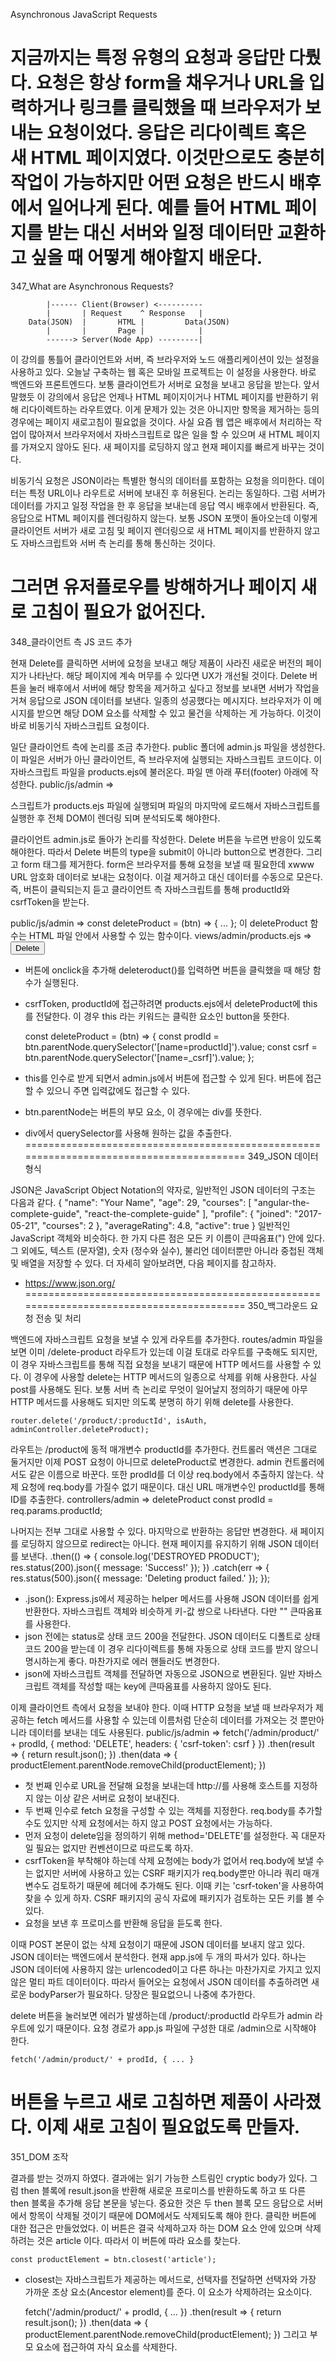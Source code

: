 Asynchronous JavaScript Requests

지금까지는 특정 유형의 요청과 응답만 다뤘다. 요청은 항상 form을 채우거나 URL을 입력하거나 링크를 클릭했을 때 브라우저가 보내는 요청이었다. 응답은 리다이렉트 혹은 새 HTML 페이지였다.
이것만으로도 충분히 작업이 가능하지만 어떤 요청은 반드시 배후에서 일어나게 된다. 예를 들어 HTML 페이지를 받는 대신 서버와 일정 데이터만 교환하고 싶을 때 어떻게 해야할지 배운다.
=========================================================================================
347_What are Asynchronous Requests?

            |------ Client(Browser) <----------
            |       | Request    ^ Response   |
        Data(JSON)  |       HTML |         Data(JSON)
            |       |       Page |            |
            ------> Server(Node App) ---------|

이 강의를 통틀어 클라이언트와 서버, 즉 브라우저와 노드 애플리케이션이 있는 설정을 사용하고 있다. 오늘날 구축하는 웹 혹은 모바일 프로젝트는 이 설정을 사용한다. 바로 백엔드와 프론트엔드다.
보통 클라이언트가 서버로 요청을 보내고 응답을 받는다. 앞서 말했듯 이 강의에서 응답은 언제나 HTML 페이지이거나 HTML 페이지를 반환하기 위해 리다이렉트하는 라우트였다. 이게 문제가 있는 것은 아니지만 항목을 제거하는 등의 경우에는 페이지 새로고침이 필요없을 것이다. 
사실 요즘 웹 앱은 배후에서 처리하는 작업이 많아져서 브라우저에서 자바스크립트로 많은 일을 할 수 있으며 새 HTML 페이지를 가져오지 않아도 된다. 새 페이지를 로딩하지 않고 현재 페이지를 빠르게 바꾸는 것이다. 

비동기식 요청은 JSON이라는 특별한 형식의 데이터를 포함하는 요청을 의미한다. 데이터는 특정 URL이나 라우트로 서버에 보내진 후 허용된다. 논리는 동일하다. 그럼 서버가 데이터를 가지고 일정 작업을 한 후 응답을 보내는데 응답 역시 배후에서 반환된다. 즉, 응답으로 HTML 페이지를 렌더링하지 않는다. 보통 JSON 포맷이 돌아오는데 이렇게 클라이언트 서버가 새로 고침 및 페이지 렌더링으로 새 HTML 페이지를 반환하지 않고도 자바스크립트와 서버 측 논리를 통해 통신하는 것이다.

그러면 유저플로우를 방해하거나 페이지 새로 고침이 필요가 없어진다.
=========================================================================================
348_클라이언트 측 JS 코드 추가

현재 Delete를 클릭하면 서버에 요청을 보내고 해당 제품이 사라진 새로운 버전의 페이지가 나타난다. 해당 페이지에 계속 머무를 수 있다면 UX가 개선될 것이다. 
Delete 버튼을 눌러 배후에서 서버에 해당 항목을 제거하고 싶다고 정보를 보내면 서버가 작업을 거쳐 응답으로 JSON 데이터를 보낸다. 일종의 성공했다는 메시지다. 브라우저가 이 메시지를 받으면 해당 DOM 요소를 삭제할 수 있고 물건을 삭제하는 게 가능하다. 이것이 바로 비동기식 자바스크립트 요청이다.

일단 클라이언트 측에 논리를 조금 추가한다. public 폴더에 admin.js 파일을 생성한다. 이 파일은 서버가 아닌 클라이언트, 즉 브라우저에 실행되는 자바스크립트 코드이다. 이 자바스크립트 파일을 products.ejs에 불러온다. 파일 맨 아래 푸터(footer) 아래에 작성한다.
public/js/admin =>
    <script src="/js/admin.js"></script>

스크립트가 products.ejs 파일에 실행되며 파일의 마지막에 로드해서 자바스크립트를 실행한 후 전체 DOM이 렌더링 되며 분석되도록 해야한다. 

클라이언트 admin.js로 돌아가 논리를 작성한다. Delete 버튼을 누르면 반응이 있도록 해야한다. 따라서 Delete 버튼의 type을 submit이 아니라 button으로 변경한다. 그리고 form 태그를 제거한다. form은 브라우저를 통해 요청을 보낼 때 필요한데 xwww URL 암호화 데이터로 보내는 요청이다. 이걸 제거하고 대신 데이터를 수동으로 모은다. 즉, 버튼이 클릭되는지 듣고 클라이언트 측 자바스크립트를 통해 productId와 csrfToken을 받는다.

public/js/admin =>
    const deleteProduct = (btn) => {
        ...
    };
이 deleteProduct 함수는 HTML 파일 안에서 사용할 수 있는 함수이다. 
views/admin/products.ejs =>
    <button class="btn" type="button" onclick="deleteProduct(this)">Delete</button>
- 버튼에 onclick을 추가해 deleteroduct()를 입력하면 버튼을 클릭했을 때 해당 함수가 실행된다. 
- csrfToken, productId에 접근하려면 products.ejs에서 deleteProduct에 this를 전달한다. 이 경우 this 라는 키워드는 클릭한 요소인 button을 뜻한다.

    const deleteProduct = (btn) => {
        const prodId = btn.parentNode.querySelector('[name=productId]').value;
        const csrf = btn.parentNode.querySelector('[name=_csrf]').value;
    };
-  this를 인수로 받게 되면서 admin.js에서 버튼에 접근할 수 있게 된다. 버튼에 접근할 수 있으니 주면 입력값에도 접근할 수 있다.
- btn.parentNode는 버튼의 부모 요소, 이 경우에는 div를 뜻한다.
- div에서 querySelector를 사용해 원하는 값을 추출한다.
=========================================================================================
349_JSON 데이터 형식

JSON은 JavaScript Object Notation의 약자로, 일반적인 JSON 데이터의 구조는 다음과 같다.
    {
        "name": "Your Name",
        "age": 29,
        "courses": [
            "angular-the-complete-guide",
            "react-the-complete-guide"
        ],
        "profile": {
            "joined": "2017-05-21",
            "courses": 2
        },
        "averageRating": 4.8,
        "active": true
    }
일반적인 JavaScript 객체와 비슷하다. 한 가지 다른 점은 모든 키 이름이 큰따옴표(") 안에 있다.
그 외에도, 텍스트 (문자열), 숫자 (정수와 실수), 불리언 데이터뿐만 아니라 중첩된 객체 및 배열을 저장할 수 있다.
더 자세히 알아보려면, 다음 페이지를 참고하자. 
- https://www.json.org/
=========================================================================================
350_백그라운드 요청 전송 및 처리

백엔드에 자바스크립트 요청을 보낼 수 있게 라우트를 추가한다. routes/admin 파일을 보면 이미 /delete-product 라우트가 있는데 이걸 토대로 라우트를 구축해도 되지만, 이 경우 자바스크립트를 통해 직접 요청을 보내기 때문에 HTTP 메서드를 사용할 수 있다. 이 경우에 사용할 delete는 HTTP 메서드의 일종으로 삭제를 위해 사용한다. 사실 post를 사용해도 된다. 보통 서버 측 논리로 무엇이 일어날지 정의하기 때문에 아무 HTTP 메서드를 사용해도 되지만 의도록 분명히 하기 위해 delete를 사용한다.

    router.delete('/product/:productId', isAuth, adminController.deleteProduct);
라우트는 /product에 동적 매개변수 productId를 추가한다. 컨트롤러 액션은 그대로 둘거지만 이제 POST 요청이 아니므로 deleteProduct로 변경한다. admin 컨트롤러에서도 같은 이름으로 바꾼다.
또한 prodId를 더 이상 req.body에서 추출하지 않는다. 삭제 요청에 req.body를 가질수 없기 때문이다. 대신 URL 매개변수인 productId를 통해 ID를 추출한다.
controllers/admin => deleteProduct
    const prodId = req.params.productId;

나머지는 전부 그대로 사용할 수 있다. 마지막으로 반환하는 응답만 변경한다. 새 페이지를 로딩하지 않으므로 redirect는 아니다. 현재 페이지를 유지하기 위해 JSON 데이터를 보낸다.
    .then(() => {
        console.log('DESTROYED PRODUCT');
        res.status(200).json({
            message: 'Success!'
        });
    })
    .catch(err => {
        res.status(500).json({
            message: 'Deleting product failed.'
        });
    });
- .json(): Express.js에서 제공하는 helper 메서드를 사용해 JSON 데이터를 쉽게 반환한다. 자바스크립트 객체와 비슷하게 키-값 쌍으로 나타낸다. 다만 "" 큰따옴표를 사용한다. 
- json 전에는 status로 상태 코드 200을 전달한다. JSON 데이터도 디폴트로 상태 코드 200을 받는데 이 경우 리다이렉트를 통해 자동으로 상태 코드를 받지 않으니 명시하는게 좋다. 마찬가지로 에러 핸들러도 변경한다.
- json에 자바스크립트 객체를 전달하면 자동으로 JSON으로 변환된다. 일반 자바스크립트 객체를 작성할 때는 key에 큰따옴표를 사용하지 않아도 된다.

이제 클라이언트 측에서 요청을 보내야 한다. 이때 HTTP 요청을 보낼 때 브라우저가 제공하는 fetch 메서드를 사용할 수 있는데 이름처럼 단순히 데이터를 가져오는 것 뿐만아니라 데이터를 보내는 데도 사용된다. 
public/js/admin => 
    fetch('/admin/product/' + prodId, {
        method: 'DELETE',
        headers: {
        'csrf-token': csrf
        }
    })
    .then(result => {
        return result.json();
    })
    .then(data => {
        productElement.parentNode.removeChild(productElement);
    })
- 첫 번째 인수로 URL을 전달해 요청을 보내는데 http://를 사용해 호스트를 지정하지 않는 이상 같은 서버로 요청이 보내진다.
- 두 번째 인수로 fetch 요청을 구성할 수 있는 객체를 지정한다. req.body를 추가할 수도 있지만 삭제 요청에서는 하지 않고 POST 요청에서는 가능하다.
- 먼저 요청이 delete임을 정의하기 위해 method='DELETE'를 설정한다. 꼭 대문자일 필요는 없지만 컨벤션이므로 따르도록 하자.
- csrfToken을 부착해야 하는데 삭제 요청에는 body가 없어서 req.body에 보낼 수는 없지만 서버에 사용하고 있는 CSRF 패키지가 req.body뿐만 아니라 쿼리 매개변수도 검토하기 때문에 헤더에 추가해도 된다. 이때 키는 'csrf-token'을 사용하여 찾을 수 있게 하자. CSRF 패키지의 공식 자료에 패키지가 검토하는 모든 키를 볼 수 있다.
- 요청을 보낸 후 프로미스를 반환해 응답을 듣도록 한다.

이때 POST 본문이 없는 삭제 요청이기 때문에 JSON 데이터를 보내지 않고 있다. JSON 데이터는 백엔드에서 분석한다. 현재 app.js에 두 개의 파서가 있다. 하나는 JSON 데이터에 사용하지 않는 urlencoded이고 다른 하나는 마찬가지로 가지고 있지 않은 멀티 파트 데이터이다. 따라서 들어오는 요청에서 JSON 데이터를 추출하려면 새로운 bodyParser가 필요하다. 당장은 필요없으니 나중에 추가한다.

delete 버튼을 눌러보면 에러가 발생하는데 /product/:productId 라우트가 admin 라우트에 있기 때문이다. 요청 경로가 app.js 파일에 구성한 대로 /admin으로 시작해야 한다.

    fetch('/admin/product/' + prodId, { ... }

버튼을 누르고 새로 고침하면 제품이 사라졌다. 이제 새로 고침이 필요없도록 만들자.
=========================================================================================
351_DOM 조작

결과를 받는 것까지 하였다. 결과에는 읽기 가능한 스트림인 cryptic body가 있다. 그럼 then 블록에 result.json을 반환해 새로운 프로미스를 반환하도록 하고 또 다른 then 블록을 추가해 응답 본문을 넣는다. 중요한 것은 두 then 블록 모드 응답으로 서버에서 항목이 삭제될 것이기 때문에 DOM에서도 삭제되도록 해야 한다.
클릭한 버튼에 대한 접근은 만들었었다. 이 버튼은 결국 삭제하고자 하는 DOM 요소 안에 있으며 삭제하려는 것은 article 이다. 따라서 이 버튼에 따라 요소를 찾는다.
    
    const productElement = btn.closest('article');
- closest는 자바스크립트가 제공하는 메서드로, 선택자를 전달하면 선택자와 가장 가까운 조상 요소(Ancestor element)를 준다. 이 요소가 삭제하려는 요소이다.

    fetch('/admin/product/' + prodId, {
        ...
    })
    .then(result => {
        return result.json();
    })
    .then(data => {
        productElement.parentNode.removeChild(productElement);
    })
그리고 부모 요소에 접근하여 자식 요소를 삭제한다.